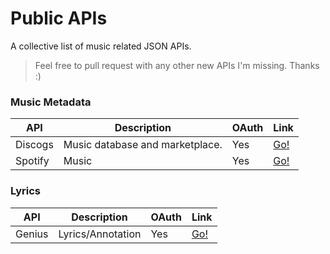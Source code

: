 # Public APIs

A collective list of music related JSON APIs.

> Feel free to pull request with any other new APIs I'm missing. Thanks :)

### Music Metadata
| API | Description | OAuth |Link |
|---|---|---|---|
| Discogs |  Music database and marketplace.  | Yes | [Go!](https://www.discogs.com/developers/) |
| Spotify | Music | Yes | [Go!](https://developer.spotify.com/) |

### Lyrics
| API | Description | OAuth |Link |
|---|---|---|---|
| Genius |  Lyrics/Annotation | Yes | [Go!](https://docs.genius.com/#/getting-started-h1) |
